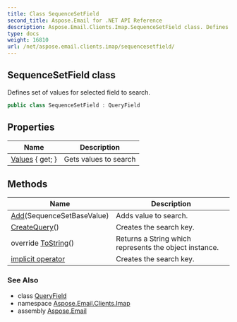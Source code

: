 ```yaml
---
title: Class SequenceSetField
second_title: Aspose.Email for .NET API Reference
description: Aspose.Email.Clients.Imap.SequenceSetField class. Defines set of values for selected field to search
type: docs
weight: 16810
url: /net/aspose.email.clients.imap/sequencesetfield/
---
```

## SequenceSetField class

Defines set of values for selected field to search.

```csharp
public class SequenceSetField : QueryField
```

## Properties

| Name | Description |
| --- | --- |
| [Values](../../aspose.email.clients.imap/sequencesetfield/values/) { get; } | Gets values to search |

## Methods

| Name | Description |
| --- | --- |
| [Add](../../aspose.email.clients.imap/sequencesetfield/add/)(SequenceSetBaseValue) | Adds value to search. |
| [CreateQuery](../../aspose.email.clients.imap/sequencesetfield/createquery/)() | Creates the search key. |
| override [ToString](../../aspose.email.clients.imap/sequencesetfield/tostring/)() | Returns a String which represents the object instance. |
| [implicit operator](../../aspose.email.clients.imap/sequencesetfield/op_implicit/) | Creates the search key. |

### See Also

* class [QueryField](../../aspose.email.tools.search/queryfield/)
* namespace [Aspose.Email.Clients.Imap](../../aspose.email.clients.imap/)
* assembly [Aspose.Email](../../)



